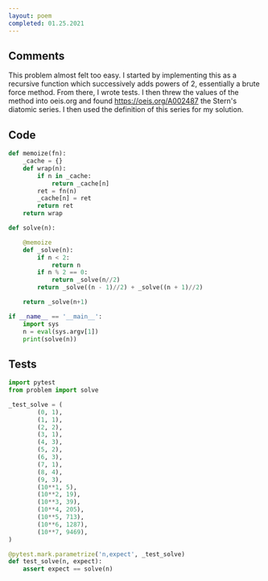 ```yaml
---
layout: poem
completed: 01.25.2021
---
```


## Comments

This problem almost felt too easy.  I started by implementing this as a
recursive function which successively adds powers of 2, essentially a brute
force method.  From there, I wrote tests.  I then threw the values of the
method into oeis.org and found https://oeis.org/A002487 the Stern's diatomic
series.  I then used the definition of this series for my solution.

## Code

```python
def memoize(fn):
    _cache = {}
    def wrap(n):
        if n in _cache:
            return _cache[n]
        ret = fn(n)
        _cache[n] = ret
        return ret
    return wrap

def solve(n):

    @memoize
    def _solve(n):
        if n < 2:
            return n
        if n % 2 == 0:
            return _solve(n//2)
        return _solve((n - 1)//2) + _solve((n + 1)//2)

    return _solve(n+1)

if __name__ == '__main__':
    import sys
    n = eval(sys.argv[1])
    print(solve(n))
```

## Tests

```python
import pytest
from problem import solve

_test_solve = (
        (0, 1),
        (1, 1),
        (2, 2),
        (3, 1),
        (4, 3),
        (5, 2),
        (6, 3),
        (7, 1),
        (8, 4),
        (9, 3),
        (10**1, 5),
        (10**2, 19),
        (10**3, 39),
        (10**4, 205),
        (10**5, 713),
        (10**6, 1287),
        (10**7, 9469),
)

@pytest.mark.parametrize('n,expect', _test_solve)
def test_solve(n, expect):
    assert expect == solve(n)
```
